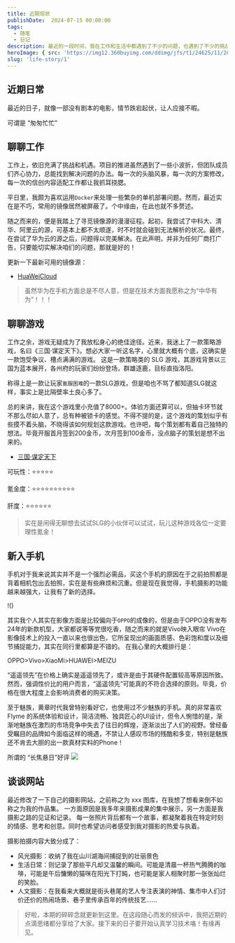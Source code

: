 ```yaml
---
title: 近期现状
publishDate:  2024-07-15 00:00:00
tags:
  - 随笔
  - 日记
description: 最近的一段时间，我在工作和生活中都遇到了不少的问题，也遇到了不少的挑战。
heroImage: { src: 'https://img12.360buyimg.com/ddimg/jfs/t1/24625/11/20192/84890/6694d09cFe61e3f00/1d82e9a5c2de4b0a.jpg&100px',inferSize: true }
slug: 'life-story/1'
---
```


## 近期日常

最近的日子，就像一部没有剧本的电影，情节跌宕起伏，让人应接不暇。

可谓是 “匆匆忙忙”


## 聊聊工作
工作上，依旧充满了挑战和机遇。项目的推进虽然遇到了一些小波折，但团队成员们齐心协力，总能找到解决问题的办法。每一次的头脑风暴，每一次的方案修改，每一次的信创内容适配工作都让我抓耳挠腮。

平日里，我颇为喜欢运用`Docker`来处理一些繁杂的单机部署问题。然而，最近实在是不巧，常用的镜像居然被屏蔽了。个中缘由，在此也就不多赘述。

随之而来的，便是我踏上了寻觅镜像源的漫漫征程。起初，我尝试了中科大、清华、阿里云的源，可基本上都不太顺遂，时不时就会碰到无法解析的状况。最终，在尝试了华为云的源之后，问题得以完美解决。在此声明，并非为任何厂商打广告，只要能切实解决咱们的问题，那就是好的！

更新一下最新可用的镜像源：

- [HuaWeiCloud](https://mirrors.huaweicloud.com/home)

> 虽然华为在手机方面总是不尽人意，但是在技术方面我愿称之为“中华有为”！！！



## 聊聊游戏
工作之余，游戏无疑成为了我放松身心的绝佳途径。近来，我迷上了一款策略游戏，名曰《三国·谋定天下》。想必大家一听这名字，心里就大概有个底，这确实是一款饱受争议、槽点满满的游戏。
这是一款策略类的 SLG 游戏，其游戏背景以三国为蓝本展开，各州府的玩家们纷纷登场，群雄逐鹿，目标直指洛阳。

称得上是一款让玩家`氪服困难`的一款SLG游戏，但是咱也不骂了都知道SLG就这样，事实上是比隔壁率土良心多了。

总的来讲，我在这个游戏里小充值了8000+。体验方面还算可以，但抽卡环节就不那么尽如人意了，总有种被锁卡的感觉。不得不提的是，这个游戏的策划似乎有些摸不着头脑，不晓得该如何规划这款游戏。也许吧，每个策划都有着自己独特的想法。毕竟开服首月签到200金币，次月签到100金币，没点脑子的策划是想不出来的。

- [三国·谋定天下](https://game.bilibili.com/nslg/)

可玩性：⭐️⭐️⭐️⭐️⭐️

氪金度：⭐️⭐️⭐️⭐️⭐️⭐️⭐️⭐️⭐️⭐️

肝度：⭐️⭐️⭐️⭐️⭐️⭐️


> 实在是闲得无聊想去试试SLG的小伙伴可以试试，玩儿这种游戏各位一定要理性氪金！



## 新入手机

手机对于我来说其实并不是一个强烈必需品，买这个手机的原因在于之前拍照都是背着相机包出去拍照，实在是有些麻烦和沉重。但是现在我觉得，手机摄影的功能越来越强大，让我有了新的选择。

!()[](https://img12.360buyimg.com/ddimg/jfs/t1/237792/32/22019/57336/6694dd39F68eea515/2aecc63e5f14f08e.jpg)

其实我个人其实在影像方面是比较偏向于`OPPO`的成像的，但是由于OPPO没有发布24年的新款机型，大家都说等等党很吃香，随之而来的就是Vivo映入眼帘
Vivo在影像技术上的投入一直以来也很出色，它所呈现出的画面质感、色彩饱和度以及细节捕捉能力，其实在同行里都算是不错的。
在我心里的大概排行是：

OPPO>Vivo>XiaoMi>HUAWEI>MEIZU

“遥遥领先”在价格上确实是遥遥领先了，或许是由于其硬件配置较高等原因所致。然而，强调性价比的用户而言，“遥遥领先”可能真的不符合选择的原则。毕竟，价格在很大程度上会影响消费者的购买决策。

至于魅族，黄章时代我曾特别看好它，也使用过不少魅族的手机。真的非常喜欢 Flyme 的系统体验和设计，简洁流畅、独具匠心的UI设计，但令人惋惜的是，渐渐地魅族在激烈的市场竞争中失去了往日的辉煌，逐渐淡出了人们的视野。曾经备受瞩目的品牌如今面临这样的境遇，不禁让人感叹市场的残酷和多变，特别是魅族还不肯去大胆的出一款真材实料的Phone！

所谓的 “长焦悬日”好评
![](https://wwwstatic.vivo.com.cn/vivoportal/files/resource/product/1716878588321/images/pc/longfocussample.jpg.webp)


## 谈谈网站
最近修改了一下自己的摄影网站，之前称之为 xxx 图库，在我想了想看来倒不如称之为我的作品集。
一方面原因是我多年来摄影成果的集中展示，另一方面是我摄影之路的见证和记录。
每一张照片背后都有一个故事，都凝聚着我在特定时刻的情感、思考和创意。同时也希望访问者感受到我对摄影的热爱与执着。


摄影拍摄内容大致分成了：
- 风光摄影：收纳了我在山川湖海间捕捉到的壮丽景色
- 生活日常：则记录了那些平凡却又温馨的瞬间。可能是清晨一杯热气腾腾的咖啡，可能是午后慵懒的猫咪在阳光下打盹，也可能是家人相聚时那一张张灿烂的笑脸。
- 人文摄影：在我看来大概就是街头巷尾的艺人专注表演的神情、集市中人们讨价还价的热闹场景、巷子里传承百年的传统技艺……


> 好啦，本期的碎碎念就更新到这里。在这段随心而发的倾诉中，我把近期的点滴思绪都分享给了大家。接下来的日子要开始认真学习技术咯！有缘再见。